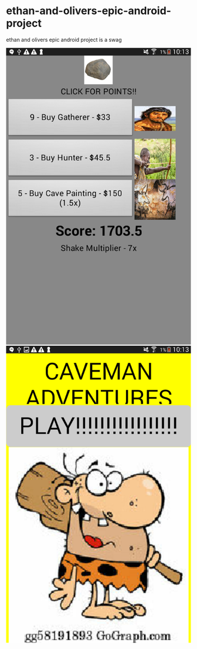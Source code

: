 # ethan-and-olivers-epic-android-project
ethan and olivers epic android project is a swag

![Its broken!](Screenshot_2019-11-18-10-13-38[1].png)
![This one is broken too!](Screenshot_2019-11-18-10-13-45[1].png)
